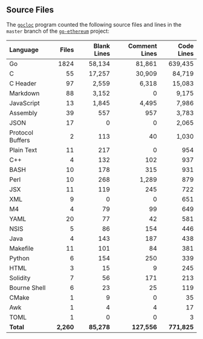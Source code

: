 ## Source Files

The [`gocloc`](https://github.com/hhatto/gocloc) program counted the following source files and lines in the `master` branch of the [`go-ethereum`](https://github.com/ethereum/go-ethereum) project:

| Language | Files | Blank Lines | Comment Lines | Code Lines |
| :--- | ---: | ---: | ---: | ---: |
| Go | 1824 | 58,134 | 81,861 | 639,435 |
| C | 55 | 17,257 | 30,909 | 84,719 |
| C Header | 97 | 2,559 | 6,318 | 15,083 |
| Markdown | 88 | 3,152 | 0 | 9,175 |
| JavaScript | 13 | 1,845 | 4,495 | 7,986 |
| Assembly | 39 | 557 | 957 | 3,783 |
| JSON | 17 | 0 | 0 | 2,065 |
| Protocol Buffers | 2 | 113 | 40 | 1,030 |
| Plain Text | 11 | 217 | 0 | 954 |
| C++ | 4 | 132 | 102 | 937 |
| BASH | 10 | 178 | 315 | 931 |
| Perl | 10 | 268 | 1,289 | 879 |
| JSX | 11 | 119 | 245 | 722 |
| XML | 9 | 0 | 0 | 651 |
| M4 | 4 | 79 | 99 | 649 |
| YAML | 20 | 77 | 42 | 581 |
| NSIS | 5 | 86 | 154 | 446 |
| Java | 4 | 143 | 187 | 438 |
| Makefile | 11 | 101 | 84 | 381 |
| Python | 6 | 154 | 250 | 339 |
| HTML | 3 | 15 | 9 | 245 |
| Solidity | 7 | 56 | 171 | 213 |
| Bourne Shell | 6 | 23 | 25 | 119 |
| CMake | 1 | 9 | 0 | 35 |
| Awk | 1 | 4 | 4 | 17 |
| TOML | 1 | 0 | 0 | 3 |
| **Total** | **2,260** | **85,278** | **127,556** | **771,825** |



